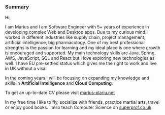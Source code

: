 ### Summary

Hi, 

I am Marius and I am Software Engineer with 5+ years of experience in developing complex Web and Desktop
apps. Due to my curious mind I worked in different industries like supply chain, project management, artificial
intelligence, big pharmacology. One of my best professional strengths is the passion for learning and my
ideal place is one where growth is encouraged and supported. My main technology skills are Java, Spring, AWS,
JavaScript, SQL and React but I love exploring new technologies as well. I have EU pre-settled status which
gives me the right to work and live in UK without a visa.

In the coming years I will be focusing on expanding my knowledge and skills in **Artificial Intelligence** and **Cloud Computing**.

To get an up-to-date CV please visit [marius-olariu.net](marius-olariu.net)  

In my free time I like to fly, socialize with friends, practice martial arts, travel or enjoy good books.
I also teach Computer Science on [superprof.co.uk](https://www.superprof.co.uk/highly-skilled-and-patient-software-engineer-providing-comprehensive-programming-lessons-python-java-javascript-react-and.html).
